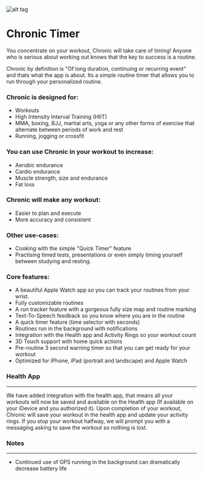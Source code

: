 ![alt tag](https://user-images.githubusercontent.com/10794609/51154474-de1e9d80-1841-11e9-8376-f44dcc573ec5.png)

# Chronic Timer #

You concentrate on your workout, Chronic will take care of timing! Anyone who is serious about working out knows that the key to success is a routine. 

Chronic by definition is "Of long duration, continuing or recurring event" and thats what the app is about. Its a simple routine timer that allows you to run through your personalized routine. 

### Chronic is designed for: ###
- Workouts
- High Intensity Interval Training (HIIT)
- MMA, boxing, BJJ, martial arts, yoga or any other forms of exercise that alternate between periods of work and rest
- Running, jogging or crossfit

### You can use Chronic in your workout to increase: ###
- Aerobic endurance
- Cardio endurance
- Muscle strength, size and endurance
- Fat loss

### Chronic will make any workout: ###
- Easier to plan and execute
- More accuracy and consistent

### Other use-cases: ###
- Cooking with the simple "Quick Timer" feature 
- Practising timed tests, presentations or even simply timing yourself between studying and resting. 

### Core features: ###
* A beautiful Apple Watch app so you can track your routines from your wrist. 
* Fully customizable routines
* A run tracker feature with a gorgeous fully size map and routine marking
* Text-To-Speech feedback so you know where you are in the routine
* A quick timer feature (time selector with seconds)
* Routines run in the background with notifications
* Integration with the Health app and Activity Rings so your workout count
* 3D Touch support with home quick actions
* Pre-routine 3 second warning timer so that you can get ready for your workout
* Optimized for iPhone, iPad (portrait and landscape) and Apple Watch

### Health App ###
-------------
We have added integration with the health app, that means all your workouts will now be saved and available on the Health app (If available on your iDevice and you authorized it). Upon completion of your workout, Chronic will save your workout in the health app and update your activity rings. If you stop your workout halfway, we will prompt you with a messaging asking to save the workout so nothing is lost.

### Notes ###
----------
* Continued use of GPS running in the background can dramatically decrease battery life

